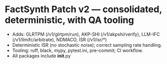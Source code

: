 
# FactSynth Patch v2 — consolidated, deterministic, with QA tooling

- Adds: GLRTPM (/v1/glrtpm/run), AKP-SHI (/v1/akpshi/verify), LLM-IFC (/v1/llmifc/arbitrate), NDMACO, ISR (/v1/isr/*)
- Deterministic ISR (no stochastic noise); correct sampling rate handling.
- Tooling: ruff, black, mypy, pytest.ini, pre-commit; CI workflow.
- All packages include __init__.py
